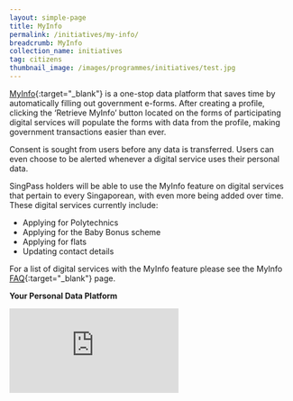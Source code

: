 ```yaml
---
layout: simple-page
title: MyInfo
permalink: /initiatives/my-info/
breadcrumb: MyInfo
collection_name: initiatives
tag: citizens
thumbnail_image: /images/programmes/initiatives/test.jpg
---
```


[MyInfo](https://www.singpass.gov.sg/myinfo/intro){:target="_blank"} is a one-stop data platform that saves time by automatically filling out government e-forms. After creating a profile, clicking the ‘Retrieve MyInfo’ button located on the forms of participating digital services will populate the forms with data from the profile, making government transactions easier than ever. 

Consent is sought from users before any data is transferred. Users can even choose to be alerted whenever a digital service uses their personal data. 

SingPass holders will be able to use the MyInfo feature on digital services that pertain to every Singaporean, with even more being added over time. These digital services currently include: 

* Applying for Polytechnics
* Applying for the Baby Bonus scheme 
* Applying for flats 
* Updating contact details

For a list of digital services with the MyInfo feature please see the MyInfo [FAQ](http://www.ifaq.gov.sg/MyInfo/apps/fcd_faqmain.aspx#FAQ_169237){:target="_blank"} page.

**Your Personal Data Platform**

<div class="bp-youtube">
  <iframe src="https://www.youtube.com/embed/bdiSXeQ2i5s" frameborder="0" allow="autoplay; encrypted-media" allowfullscreen></iframe>
</div>


